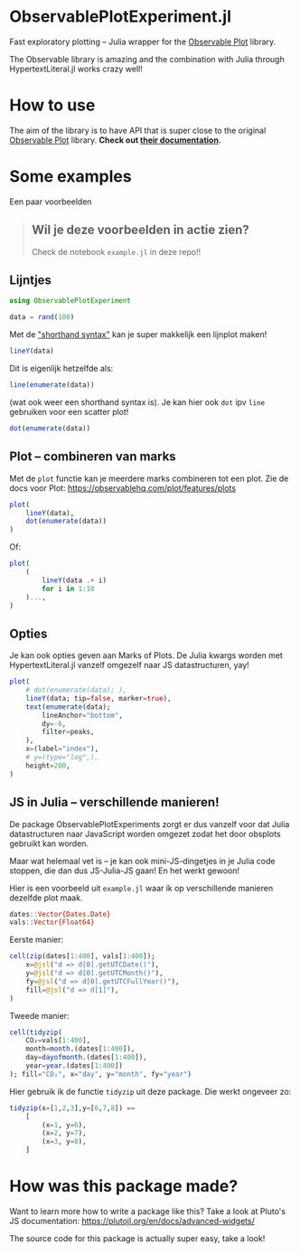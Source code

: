 # ObservablePlotExperiment.jl
Fast exploratory plotting – Julia wrapper for the [Observable Plot](https://observablehq.com/plot/) library.

The Observable library is amazing and the combination with Julia through HypertextLiteral.jl works crazy well!


# How to use

The aim of the library is to have API that is super close to the original [Observable Plot](https://observablehq.com/plot/) library. **Check out [their documentation](https://observablehq.com/plot/features/marks).**

# Some examples
Een paar voorbeelden

> ## Wil je deze voorbeelden in actie zien?
> Check de notebook `example.jl` in deze repo!!



## Lijntjes

```julia
using ObservablePlotExperiment
```


```julia
data = rand(100)
```

Met de ["shorthand syntax"](https://observablehq.com/plot/features/shorthand) kan je super makkelijk een lijnplot maken!

```julia
lineY(data)
```


Dit is eigenlijk hetzelfde als:

```julia
line(enumerate(data))
```

(wat ook weer een shorthand syntax is). Je kan hier ook `dot` ipv `line` gebruiken voor een scatter plot!

```julia
dot(enumerate(data))
```

## Plot – combineren van marks

Met de `plot` functie kan je meerdere marks combineren tot een plot. Zie de docs voor Plot: https://observablehq.com/plot/features/plots



```julia
plot(
	lineY(data),
	dot(enumerate(data))
)
```

Of:

```julia
plot(
	(
		lineY(data .+ i)
		for i in 1:10
	)...,
)
```


## Opties


Je kan ook opties geven aan Marks of Plots. De Julia kwargs worden met HypertextLiteral.jl vanzelf omgezelf naar JS datastructuren, yay!

```julia
plot(
	# dot(enumerate(data); ),
	lineY(data; tip=false, marker=true),
	text(enumerate(data); 
		lineAnchor="bottom", 
		dy=-6,
		filter=peaks,
	),
	x=(label="index"),
	# y=(type="log",),
	height=200,
)
```



## JS in Julia – verschillende manieren!

De package ObservablePlotExperiments zorgt er dus vanzelf voor dat Julia datastructuren naar JavaScript worden omgezet zodat het door obsplots gebruikt kan worden.

Maar wat helemaal vet is – je kan ook mini-JS-dingetjes in je Julia code stoppen, die dan dus JS-Julia-JS gaan! En het werkt gewoon!

Hier is een voorbeeld uit `example.jl` waar ik op verschillende manieren dezelfde plot maak.


```julia
dates::Vector{Dates.Date}
vals::Vector{Float64}
```

Eerste manier:

```julia
cell(zip(dates[1:400], vals[1:400]); 
	x=@jsl("d => d[0].getUTCDate()"),
	y=@jsl("d => d[0].getUTCMonth()"),
	fy=@jsl("d => d[0].getUTCFullYear()"),
	fill=@jsl("d => d[1]"),	
)
```

Tweede manier:

```julia
cell(tidyzip(
	CO₂=vals[1:400], 
	month=month.(dates[1:400]),
	day=dayofmonth.(dates[1:400]),
	year=year.(dates[1:400])
); fill="CO₂", x="day", y="month", fy="year")
```

Hier gebruik ik de functie `tidyzip` uit deze package. Die werkt ongeveer zo:

```julia
tidyzip(x=[1,2,3],y=[6,7,8]) ==
    [
        (x=1, y=6),
        (x=2, y=7),
        (x=3, y=8),
    ]
```



# How was this package made?

Want to learn more how to write a package like this? Take a look at Pluto's JS documentation: https://plutojl.org/en/docs/advanced-widgets/ 

The source code for this package is actually super easy, take a look!



